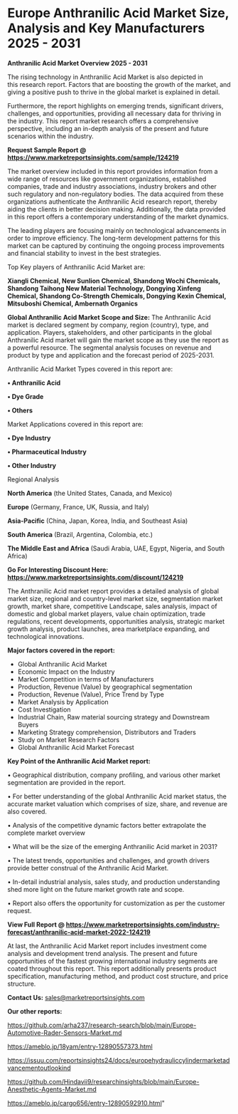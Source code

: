 # Europe Anthranilic Acid Market Size, Analysis and Key Manufacturers 2025 - 2031

<Strong> Anthranilic Acid Market Overview 2025 - 2031</strong>

The rising technology in Anthranilic Acid Market is also depicted in this research report. Factors that are boosting the growth of the market, and giving a positive push to thrive in the global market is explained in detail.

Furthermore, the report highlights on emerging trends, significant drivers, challenges, and opportunities, providing all necessary data for thriving in the industry. This report market research offers a comprehensive perspective, including an in-depth analysis of the present and future scenarios within the industry.

<strong>Request Sample Report @ <a href=https://www.marketreportsinsights.com/sample/124219>https://www.marketreportsinsights.com/sample/124219</a></strong>

The market overview included in this report provides information from a wide range of resources like government organizations, established companies, trade and industry associations, industry brokers and other such regulatory and non-regulatory bodies. The data acquired from these organizations authenticate the Anthranilic Acid research report, thereby aiding the clients in better decision making. Additionally, the data provided in this report offers a contemporary understanding of the market dynamics.

The leading players are focusing mainly on technological advancements in order to improve efficiency. The long-term development patterns for this market can be captured by continuing the ongoing process improvements and financial stability to invest in the best strategies.

Top Key players of Anthranilic Acid Market are:

<strong>Xiangli Chemical, New Sunlion Chemical, Shandong Wochi Chemicals, Shandong Taihong New Material Technology, Dongying Xinfeng Chemical, Shandong Co-Strength Chemicals, Dongying Kexin Chemical, Mitsuboshi Chemical, Ambernath Organics</strong>

<strong><b>Global Anthranilic Acid Market Scope and Size:</b></strong>
The Anthranilic Acid market is declared segment by company, region (country), type, and application. Players, stakeholders, and other participants in the global Anthranilic Acid market will gain the market scope as they use the report as a powerful resource. The segmental analysis focuses on revenue and product by type and application and the forecast period of 2025-2031.

Anthranilic Acid Market Types covered in this report are:

<strong>• Anthranilic Acid

• Dye Grade

• Others</strong>

Market Applications covered in this report are:

<strong>• Dye Industry

• Pharmaceutical Industry

• Other Industry</strong> 

Regional Analysis

<strong>North America</strong> (the United States, Canada, and Mexico)

<strong>Europe</strong> (Germany, France, UK, Russia, and Italy)

<strong>Asia-Pacific</strong> (China, Japan, Korea, India, and Southeast Asia)

<strong>South America</strong> (Brazil, Argentina, Colombia, etc.)

<strong>The Middle East and Africa</strong> (Saudi Arabia, UAE, Egypt, Nigeria, and South Africa)

<strong>Go For Interesting Discount Here: <a href=https://www.marketreportsinsights.com/discount/124219>https://www.marketreportsinsights.com/discount/124219</a></strong>

The Anthranilic Acid market report provides a detailed analysis of global market size, regional and country-level market size, segmentation market growth, market share, competitive Landscape, sales analysis, impact of domestic and global market players, value chain optimization, trade regulations, recent developments, opportunities analysis, strategic market growth analysis, product launches, area marketplace expanding, and technological innovations.

<strong><b>Major factors covered in the report:</b></strong>
<ul>
  <li>Global Anthranilic Acid Market </li>
  <li>Economic Impact on the Industry</li>
  <li>Market Competition in terms of Manufacturers</li>
  <li>Production, Revenue (Value) by geographical segmentation</li>
  <li>Production, Revenue (Value), Price Trend by Type</li>
  <li>Market Analysis by Application</li>
  <li>Cost Investigation</li>
  <li>Industrial Chain, Raw material sourcing strategy and Downstream Buyers</li>
  <li>Marketing Strategy comprehension, Distributors and Traders</li>
  <li>Study on Market Research Factors</li>
  <li>Global Anthranilic Acid Market Forecast</li>
</ul>

<strong><b>Key Point of the Anthranilic Acid Market report:</b></strong>

• Geographical distribution, company profiling, and various other market segmentation are provided in the report.

• For better understanding of the global Anthranilic Acid market status, the accurate market valuation which comprises of size, share, and revenue are also covered.

• Analysis of the competitive dynamic factors better extrapolate the complete market overview

• What will be the size of the emerging Anthranilic Acid market in 2031?

• The latest trends, opportunities and challenges, and growth drivers provide better construal of the Anthranilic Acid Market.

• In-detail industrial analysis, sales study, and production understanding shed more light on the future market growth rate and scope.

• Report also offers the opportunity for customization as per the customer request.

<strong><b>View Full Report @ <a href=https://www.marketreportsinsights.com/industry-forecast/anthranilic-acid-market-2022-124219>https://www.marketreportsinsights.com/industry-forecast/anthranilic-acid-market-2022-124219</a></b></strong>


At last, the Anthranilic Acid Market report includes investment come analysis and development trend analysis. The present and future opportunities of the fastest growing international industry segments are coated throughout this report. This report additionally presents product specification, manufacturing method, and product cost structure, and price structure.

<strong>Contact Us:</strong>
sales@marketreportsinsights.com

<strong>Our other reports:</strong>

<a href=https://github.com/arha237/research-search/blob/main/Europe-Automotive-Rader-Sensors-Market.md>https://github.com/arha237/research-search/blob/main/Europe-Automotive-Rader-Sensors-Market.md</a>

<a href=https://ameblo.jp/18yam/entry-12890557373.html>https://ameblo.jp/18yam/entry-12890557373.html</a>

<a href=https://issuu.com/reportsinsights24/docs/europehydrauliccylindermarketadvancementoutlookind>https://issuu.com/reportsinsights24/docs/europehydrauliccylindermarketadvancementoutlookind</a>

<a href=https://github.com/Hindavii9/researchinsights/blob/main/Europe-Anesthetic-Agents-Market.md>https://github.com/Hindavii9/researchinsights/blob/main/Europe-Anesthetic-Agents-Market.md</a>

<a href=https://ameblo.jp/cargo656/entry-12890592910.html>https://ameblo.jp/cargo656/entry-12890592910.html</a>"
